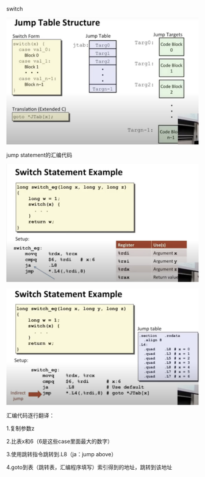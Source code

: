 switch

![image-20230213011412836](image/image-20230213011412836.png)

jump statement的汇编代码

![image-20230213011431943](image/image-20230213011431943.png)

![image-20230213011447949](image/image-20230213011447949.png)

汇编代码逐行翻译：

1.复制参数z

2.比表x和6（6是这些case里面最大的数字）

3.使用跳转指令跳转到.L8（ja：jump above）

4.goto到表（跳转表，汇编程序填写）索引得到的地址，跳转到该地址